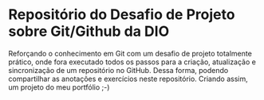 # Repositório do Desafio de Projeto sobre Git/Github da DIO
Reforçando o conhecimento em Git com um desafio de projeto totalmente prático, onde fora executado todos os passos para a criação, atualização e sincronização de um repositório no GitHub. Dessa forma, podendo compartilhar as anotações e exercícios neste repositório. Criando assim, um projeto do meu portfólio ;-)
